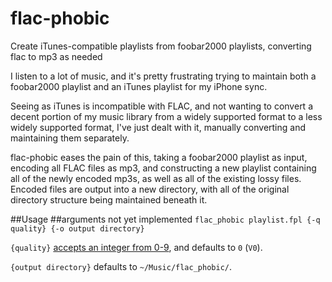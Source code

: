 # flac-phobic

Create iTunes-compatible playlists from foobar2000 playlists, converting flac to mp3 as needed

I listen to a lot of music, and it's pretty frustrating trying to maintain both a foobar2000 playlist and an iTunes playlist for my iPhone sync.

Seeing as iTunes is incompatible with FLAC, and not wanting to convert a decent portion of my music library from a widely supported format to a less widely supported format, I've just dealt with it, manually converting and maintaining them separately.

flac-phobic eases the pain of this, taking a foobar2000 playlist as input, encoding all FLAC files as mp3, and constructing a new playlist containing all of the newly encoded mp3s, as well as all of the existing lossy files.  Encoded files are output into a new directory, with all of the original directory structure being maintained beneath it.

##Usage
##arguments not yet implemented
`flac_phobic playlist.fpl {-q quality} {-o output directory}`

`{quality}` [accepts an integer from 0-9](https://trac.ffmpeg.org/wiki/Encode/MP3), and defaults to `0` (`V0`).

`{output directory}` defaults to `~/Music/flac_phobic/`.

